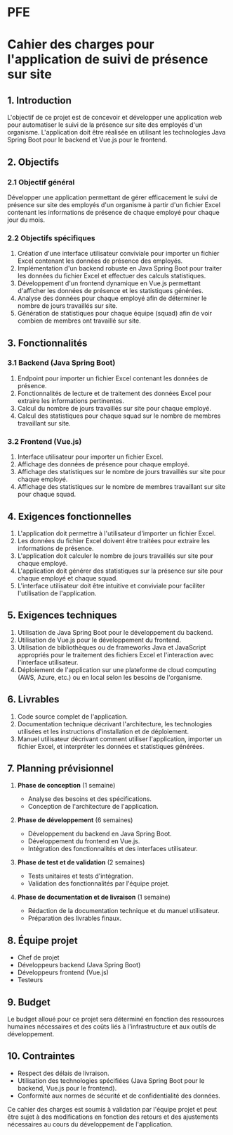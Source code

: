 # PFE

# Cahier des charges pour l'application de suivi de présence sur site

## 1. Introduction

L'objectif de ce projet est de concevoir et développer une application web pour automatiser le suivi de la présence sur site des employés d'un organisme. L'application doit être réalisée en utilisant les technologies Java Spring Boot pour le backend et Vue.js pour le frontend.

## 2. Objectifs

### 2.1 Objectif général

Développer une application permettant de gérer efficacement le suivi de présence sur site des employés d'un organisme à partir d'un fichier Excel contenant les informations de présence de chaque employé pour chaque jour du mois.

### 2.2 Objectifs spécifiques

1. Création d'une interface utilisateur conviviale pour importer un fichier Excel contenant les données de présence des employés.
2. Implémentation d'un backend robuste en Java Spring Boot pour traiter les données du fichier Excel et effectuer des calculs statistiques.
3. Développement d'un frontend dynamique en Vue.js permettant d'afficher les données de présence et les statistiques générées.
4. Analyse des données pour chaque employé afin de déterminer le nombre de jours travaillés sur site.
5. Génération de statistiques pour chaque équipe (squad) afin de voir combien de membres ont travaillé sur site.

## 3. Fonctionnalités

### 3.1 Backend (Java Spring Boot)

1. Endpoint pour importer un fichier Excel contenant les données de présence.
2. Fonctionnalités de lecture et de traitement des données Excel pour extraire les informations pertinentes.
3. Calcul du nombre de jours travaillés sur site pour chaque employé.
4. Calcul des statistiques pour chaque squad sur le nombre de membres travaillant sur site.

### 3.2 Frontend (Vue.js)

1. Interface utilisateur pour importer un fichier Excel.
2. Affichage des données de présence pour chaque employé.
3. Affichage des statistiques sur le nombre de jours travaillés sur site pour chaque employé.
4. Affichage des statistiques sur le nombre de membres travaillant sur site pour chaque squad.

## 4. Exigences fonctionnelles

1. L'application doit permettre à l'utilisateur d'importer un fichier Excel.
2. Les données du fichier Excel doivent être traitées pour extraire les informations de présence.
3. L'application doit calculer le nombre de jours travaillés sur site pour chaque employé.
4. L'application doit générer des statistiques sur la présence sur site pour chaque employé et chaque squad.
5. L'interface utilisateur doit être intuitive et conviviale pour faciliter l'utilisation de l'application.

## 5. Exigences techniques

1. Utilisation de Java Spring Boot pour le développement du backend.
2. Utilisation de Vue.js pour le développement du frontend.
3. Utilisation de bibliothèques ou de frameworks Java et JavaScript appropriés pour le traitement des fichiers Excel et l'interaction avec l'interface utilisateur.
4. Déploiement de l'application sur une plateforme de cloud computing (AWS, Azure, etc.) ou en local selon les besoins de l'organisme.

## 6. Livrables

1. Code source complet de l'application.
2. Documentation technique décrivant l'architecture, les technologies utilisées et les instructions d'installation et de déploiement.
3. Manuel utilisateur décrivant comment utiliser l'application, importer un fichier Excel, et interpréter les données et statistiques générées.

## 7. Planning prévisionnel

1. **Phase de conception** (1 semaine)
   - Analyse des besoins et des spécifications.
   - Conception de l'architecture de l'application.

2. **Phase de développement** (6 semaines)
   - Développement du backend en Java Spring Boot.
   - Développement du frontend en Vue.js.
   - Intégration des fonctionnalités et des interfaces utilisateur.

3. **Phase de test et de validation** (2 semaines)
   - Tests unitaires et tests d'intégration.
   - Validation des fonctionnalités par l'équipe projet.

4. **Phase de documentation et de livraison** (1 semaine)
   - Rédaction de la documentation technique et du manuel utilisateur.
   - Préparation des livrables finaux.

## 8. Équipe projet

- Chef de projet
- Développeurs backend (Java Spring Boot)
- Développeurs frontend (Vue.js)
- Testeurs

## 9. Budget

Le budget alloué pour ce projet sera déterminé en fonction des ressources humaines nécessaires et des coûts liés à l'infrastructure et aux outils de développement.

## 10. Contraintes

- Respect des délais de livraison.
- Utilisation des technologies spécifiées (Java Spring Boot pour le backend, Vue.js pour le frontend).
- Conformité aux normes de sécurité et de confidentialité des données.

Ce cahier des charges est soumis à validation par l'équipe projet et peut être sujet à des modifications en fonction des retours et des ajustements nécessaires au cours du développement de l'application.
